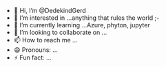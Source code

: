 - 👋 Hi, I’m @DedekindGerd
- 👀 I’m interested in ...anything that rules the world ;-
- 🌱 I’m currently learning ...Azure, phyton, jupyter
- 💞️ I’m looking to collaborate on ...
- 📫 How to reach me ...
- 😄 Pronouns: ...
- ⚡ Fun fact: ...

<!---
DedekindGerd/DedekindGerd is a ✨ special ✨ repository because its `README.md` (this file) appears on your GitHub profile.
You can click the Preview link to take a look at your changes.
--->
